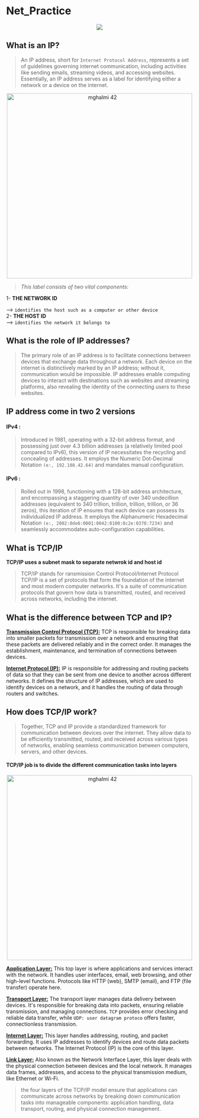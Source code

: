 # Net_Practice

<p align="center">
<img src="https://github.com/Mohcine-Ghalmi/Net_Practice/assets/81354228/436c7b35-b87e-4f20-9d49-8cd3be0edb48">
</p>

## What is an IP?

>An IP address, short for ``Internet Protocol Address``, represents a set of guidelines governing internet communication, including activities like sending emails, streaming videos, and accessing websites. Essentially, an IP address serves as a label for identifying either a network or a device on the internet.


<p align="center">
<img src="https://github.com/Mohcine-Ghalmi/Net_Practice/assets/81354228/3a508266-d17c-4cfc-a309-7f6c190f575e" alt="mghalmi 42" width="500">
</p>
 
><i>This label consists of two vital components:</i> </br>

1- <b>THE NETWORK ID </b> 

--> `identifies the host such as a computer or other device`</br>
2- <b>THE HOST ID</b> </br>
--> ``identifies the network it belongs to``

## What is the role of IP addresses?

> The primary role of an IP address is to facilitate connections between devices that exchange data throughout a network. Each device on the internet is distinctively marked by an IP address; without it, communication would be impossible. IP addresses enable computing devices to interact with destinations such as websites and streaming platforms, also revealing the identity of the connecting users to these websites.

## IP address come in two 2 versions
<h4>IPv4 :</h4>

>Introduced in 1981, operating with a 32-bit address format, and possessing just over 4.3 billion addresses (a relatively limited pool compared to IPv6), this version of IP necessitates the recycling and concealing of addresses. It employs the Numeric Dot-Decimal Notation `(e:, 192.108.42.64)` and mandates manual configuration.

<h4>IPv6 :</h4>

>Rolled out in 1998, functioning with a 128-bit address architecture, and encompassing a staggering quantity of over 340 undecillion addresses (equivalent to 340 trillion, trillion, trillion, trillion, or 36 zeros), this iteration of IP ensures that each device can possess its individualized IP address. It employs the Alphanumeric Hexadecimal Notation `(e:, 2002:0de6:0001:0042:0100:8c2e:0370:7234)` and seamlessly accommodates auto-configuration capabilities.

## What is TCP/IP

<b>TCP/IP uses a subnet mask to separate netwrok id and host id</b>

>TCP/IP stands for ransmission Control Protocol/Internet Protocol </br>
TCP/IP is a set of protocols that form the foundation of the internet and most modern computer networks. It's a suite of communication protocols that govern how data is transmitted, routed, and received across networks, including the internet.

## What is the difference between TCP and IP?

<B><ins>Transmission Control Protocol (TCP):</ins></B> TCP is responsible for breaking data into smaller packets for transmission over a network and ensuring that these packets are delivered reliably and in the correct order. It manages the establishment, maintenance, and termination of connections between devices.</br>

<B><ins>Internet Protocol (IP):</ins></B> IP is responsible for addressing and routing packets of data so that they can be sent from one device to another across different networks. It defines the structure of IP addresses, which are used to identify devices on a network, and it handles the routing of data through routers and switches.

## How does TCP/IP work?

>Together, TCP and IP provide a standardized framework for communication between devices over the internet. They allow data to be efficiently transmitted, routed, and received across various types of networks, enabling seamless communication between computers, servers, and other devices.

<h4>TCP/IP job is to divide the different communication tasks into layers</h4>

<p align="center">
<img src="https://github.com/Mohcine-Ghalmi/Net_Practice/assets/81354228/88804d16-6372-4afd-aa95-6e905fe2bba9" alt="mghalmi 42" width="500">
</p>

<B><ins>Application Layer:</ins></B> This top layer is where applications and services interact with the network. It handles user interfaces, email, web browsing, and other high-level functions. Protocols like HTTP (web), SMTP (email), and FTP (file transfer) operate here.

<B><ins>Transport Layer:</ins></B> The transport layer manages data delivery between devices. It's responsible for breaking data into packets, ensuring reliable transmission, and managing connections. `TCP` provides error checking and reliable data transfer, while `UDP: user datagram protoco` offers faster, connectionless transmission.

<B><ins>Internet Layer:</ins></B> This layer handles addressing, routing, and packet forwarding. It uses IP addresses to identify devices and route data packets between networks. The Internet Protocol (IP) is the core of this layer.

<B><ins>Link Layer:</B></ins> Also known as the Network Interface Layer, this layer deals with the physical connection between devices and the local network. It manages data frames, addresses, and access to the physical transmission medium, like Ethernet or Wi-Fi.

>the four layers of the TCP/IP model ensure that applications can communicate across networks by breaking down communication tasks into manageable components: application handling, data transport, routing, and physical connection management.
